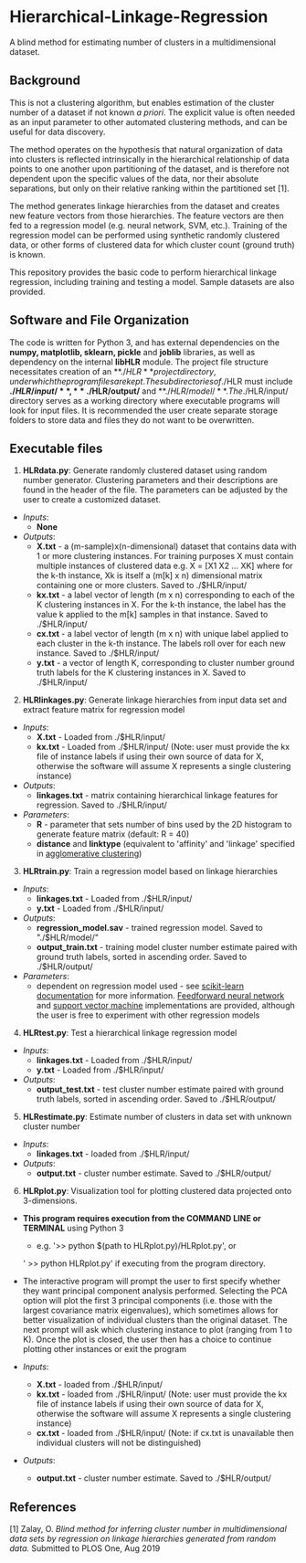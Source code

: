 # Hierarchical-Linkage-Regression

A blind method for estimating number of clusters in a multidimensional dataset. 

## Background

This is not a clustering algorithm, but enables estimation of the cluster number of a dataset if not known *a priori*. The explicit value is often needed as an input parameter to other automated clustering methods, and can be useful for data discovery.

The method operates on the hypothesis that natural organization of data into clusters is reflected intrinsically in the hierarchical relationship of data points to one another upon partitioning of the dataset, and is therefore not dependent upon the specific values of the data, nor their absolute separations, but only on their relative ranking within the partitioned set [1]. 

The method generates linkage hierarchies from the dataset and creates new feature vectors from those hierarchies. The feature vectors are then fed to a regression model (e.g. neural network, SVM, etc.). Training of the regression model can be performed using synthetic randomly clustered data, or other forms of clustered data for which cluster count (ground truth) is known.

This repository provides the basic code to perform hierarchical linkage regression, including training and testing a model. Sample datasets are also provided.

## Software and File Organization

The code is written for Python 3, and has external dependencies on the **numpy, matplotlib, sklearn, pickle** and **joblib** libraries, as well as dependency on the internal **libHLR** module. The project file structure necessitates creation of an **./$HLR** project directory, under which the program files are kept. The subdirectories of ./$HLR must include **./$HLR/input/**, **./$HLR/output/** and **./$HLR/model/**. The ./$HLR/input/ directory serves as a working directory where executable programs will look for input files. It is recommended the user create separate storage folders to store data and files they do not want to be overwritten.

## Executable files

1. **HLRdata.py**: Generate randomly clustered dataset using random number generator. Clustering parameters and their descriptions are found in the header of the file. The parameters can be adjusted by the user to create a customized dataset.
- *Inputs*:
    - **None**
- *Outputs*:
    - **X.txt** - a (m-sample)x(n-dimensional) dataset that contains data with 1 or more clustering instances. For training purposes X must contain multiple instances of clustered data e.g. X = [X1 X2 ... XK] where for the k-th instance, Xk is itself a (m[k] x n) dimensional matrix containing one or more clusters. Saved to ./$HLR/input/
    - **kx.txt** - a label vector of length (m x n) corresponding to each of the K clustering instances in X. For the k-th instance, the label has the value k applied to the m[k] samples in that instance. Saved to ./$HLR/input/
    - **cx.txt** - a label vector of length (m x n) with unique label applied to each cluster in the k-th instance. The labels roll over for each new instance. Saved to ./$HLR/input/
    - **y.txt** - a vector of length K, corresponding to cluster number ground truth labels for the K clustering instances in X. Saved to ./$HLR/input/
    
2. **HLRlinkages.py**:  Generate linkage hierarchies from input data set and extract feature matrix for regression model
- *Inputs*: 
    - **X.txt** -  Loaded from ./$HLR/input/
    - **kx.txt** - Loaded from ./$HLR/input/  (Note: user must provide the kx file of instance labels if using their own source of data for X, otherwise the software will assume X represents a single clustering instance)
- *Outputs*: 
    - **linkages.txt** - matrix containing hierarchical linkage features for regression. Saved to ./$HLR/input/ 
- *Parameters*: 
    - **R** - parameter that sets number of bins used by the 2D histogram to generate feature matrix (default: R = 40)
    - **distance** and **linktype** (equivalent to 'affinity' and 'linkage' specified in [agglomerative clustering](https://scikit-learn.org/stable/modules/generated/sklearn.cluster.AgglomerativeClustering.html#sklearn.cluster.AgglomerativeClustering))
    
3. **HLRtrain.py**: Train a regression model based on linkage hierarchies
- *Inputs*: 
    - **linkages.txt** - Loaded from ./$HLR/input/
    - **y.txt** - Loaded from ./$HLR/input/
- *Outputs*: 
    - **regression_model.sav** - trained regression model. Saved to "./$HLR/model/" 
    - **output_train.txt** - training model cluster number estimate paired with ground truth labels, sorted in ascending order. Saved to ./$HLR/output/ 
- *Parameters*: 
    - dependent on regression model used - see [scikit-learn documentation](https://scikit-learn.org/stable/documentation.html) for more information. [Feedforward neural network](https://scikit-learn.org/stable/modules/generated/sklearn.neural_network.MLPRegressor.html#sklearn.neural_network.MLPRegressor) and [support vector machine](https://scikit-learn.org/stable/modules/generated/sklearn.svm.SVR.html#sklearn.svm.SVR) implementations are provided, although the user is free to experiment with other regression models

4. **HLRtest.py**: Test a hierarchical linkage regression model
- *Inputs*: 
    - **linkages.txt** - Loaded from ./$HLR/input/
    - **y.txt** - Loaded from ./$HLR/input/
- *Outputs*: 
    - **output_test.txt** - test cluster number estimate paired with ground truth labels, sorted in ascending order. Saved to ./$HLR/output/ 

5. **HLRestimate.py**: Estimate number of clusters in data set with unknown cluster number
- *Inputs*: 
    - **linkages.txt** - loaded from ./$HLR/input/
- *Outputs*: 
    - **output.txt** - cluster number estimate. Saved to ./$HLR/output/

6. **HLRplot.py**: Visualization tool for plotting clustered data projected onto 3-dimensions.

- **This program requires execution from the COMMAND LINE or TERMINAL** using Python 3 
    - e.g. '>> python $(path to HLRplot.py)/HLRplot.py', or 
    
    '       >> python HLRplot.py' if executing from the program directory. 

- The interactive program will prompt the user to first specify whether they want principal component analysis performed. Selecting the PCA option will plot the first 3 principal components (i.e. those with the largest covariance matrix eigenvalues), which sometimes allows for better visualization of individual clusters than the original dataset. The next prompt will ask which clustering instance to plot (ranging from 1 to K). Once the plot is closed, the user then has a choice to continue plotting other instances or exit the program

- *Inputs*: 
    - **X.txt** - loaded from ./$HLR/input/
    - **kx.txt** - loaded from ./$HLR/input/  (Note: user must provide the kx file of instance labels if using their own source of data for X, otherwise the software will assume X represents a single clustering instance)
    - **cx.txt** - loaded from ./$HLR/input/ (Note: if cx.txt is unavailable then individual clusters will not be distinguished)
- *Outputs*: 
    - **output.txt** - cluster number estimate. Saved to ./$HLR/output/

## References
[1] Zalay, O. *Blind method for inferring cluster number in multidimensional data sets by regression on linkage hierarchies generated from random data.* Submitted to PLOS One, Aug 2019

